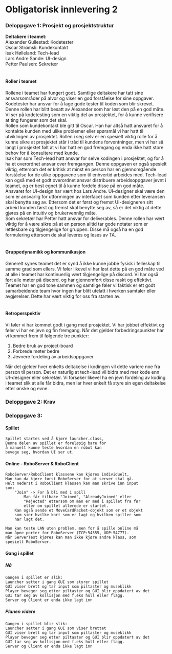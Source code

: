 # Obligatorisk innlevering 2

### Deloppgave 1: Prosjekt og prosjektstruktur

__Deltakere i teamet:__  
Alexander Gullestad: Kodetester  
Oscar Strømsli: Kundekontakt    
Isak Hølleland: Tech-lead   
Lars Andre Sande: UI-design     
Petter Paulsen: Sekretær
<br>
<br>
#### Roller i teamet
Rollene i teamet har fungert godt. Samtlige deltakere har tatt sine ansvarsområder
på alvor og viser en god forståelse for sine oppgaver. <br> Kodetester har ansvar for å lage gode tester til koden som blir skrevet. Denne rollen har blitt besatt av Alexander som har løst den på en god måte. 
Vi ser på kodetesting som en viktig del av 
prosjektet, for å kunne verifisere at ting fungerer som det skal. <br> Rollen som kundekontakt ble gitt til Oscar. Han har altså
hatt ansvaret for å kontakte kunden med ulike problemer eller spørsmål vi har hatt til utviklingen av prosjektet. Rollen i seg selv
er en spesielt viktig rolle for å kunne sikre at prosjektet står i tråd til kundens forventninger, men vi har så langt i prosjektet følt at vi har hatt
en god fremgang og enda ikke hatt store behov for å konsultere med kunde. <br> 
Isak har som Tech-lead hatt ansvar for selve kodingen i prosjektet, og for å ha et overordnet ansvar over fremgangen. Denne oppgaven er også spesielt viktig, ettersom
det er kritisk at minst én person har en gjennomgående forståelse for de ulike oppgavene som til enhvertid arbeides med. Tech-lead kan også med et godt overordnet ansvar
distribuere arbeidsoppgaver jevnt i teamet, og er best egnet til å kunne fordele disse på en god måte. <br>
Ansvaret for UI-design har vært hos Lars Andre. UI-designer skal være den som er ansvarlig for utformingen av interfacet som kunden etter leveransen skal benytte seg av. Ettersom
det er først og fremst UI-designeren sitt arbeid kunden først og fremst skal benytte seg av, så er det viktig at dette gjøres på en intuitiv og brukervennlig måte. <br>
Som sekretær har Petter hatt ansvar for deliverables. Denne rollen har vært viktig for å være sikre på at en person alltid tar gode notater som er lettlesbare og tilgjengelige for gruppen. Disse må også ha en god formulering ettersom de skal leveres og leses av TA.
<br>
<br>
#### Gruppedynamikk og kommunikasjon
Generelt synes teamet det er synd å ikke kunne jobbe fysisk i felleskap til samme grad som ellers. Vi føler likevel vi har løst dette på en god måte ved at alle i teamet har kontinuerlig
vært tilgjengelige på discord. Vi har også ført alle møter på discord, og har gjennomført disse raskt og effektivt. Teamet har en god tone sammen og samtlige føler vi faktisk er ett godt samarbeidende team hvor ingen har blitt utelatt
i hverken samtaler eller avgjørelser. Dette har vært viktig for oss fra starten av.
<br>
<br>
#### Retroperspektiv
Vi føler vi har kommet godt i gang med prosjektet. Vi har jobbet effektivt og føler vi har en jevn og fin fremgang. 
Når det gjelder forbedringspunkter har vi kommet frem til følgende tre punkter:
1. Bedre bruk av project-board
2. Forbrede møter bedre
3. Jevnere fordeling av arbeidsoppgaver <br>

Når det gjelder hver enkelts deltakelse i kodingen vil dette variere noe fra person til person. Det er naturlig at tech-lead vil bidra med mer kode enn UI-designer eller sekretær. Vi forsøker likevel ha en jevn fordeling av koding i teamet
slik at alle får bidra, men lar hver enkelt få styre sin egen deltakelse etter ønske og evne. 

### Deloppgave 2: Krav



### Deloppgave 3: 
#### Spillet
    Spillet startes ved å kjøre launcher.class,
    Denne delen av spillet er foreløpig bare for
    å manuelt kunne teste hvordan en robot kan
    bevege seg, hvordan UI ser ut.

#### Online - RoboServer & RoboClient
    RoboServer/RoboClient klassene kan kjøres individuelt,
    Man kan da kjøre først RoboServer for at server skal gå.
    Helt nederst i RoboClient klassen kan man skrive inn input
    som:
        "Join" -> For å bli med i spill
            Man får tilbake "Joined", "AlreadyJoined" eller 
            "Rejected" ettersom om man er med i spillet fra før
            eller om spillet allerede er startet.
        Kan også sende et MoveCardPacket-objekt som er et objekt 
        som sier hvilke kort som er lagt og hvilken spiller som
        har lagt det.

    Man kan teste LAN uten problem, men for å spille online må
    man åpne porter for RoboServer (TCP:54555, UDP:54777).
    Når ServerTest kjøres kan man ikke kjøre andre klass, som
    spesielt RoboServer.

#### Gang i spillet
##### Nå
    Gangen i spillet er slik:
    Launcher setter i gang GUI som styrer spillet
    GUI viser brett og tar input som piltaster og museklikk
    Player beveger seg etter piltaster og GUI blir oppdatert av det
    GUI tar seg av kollisjon med f.eks hull eller flagg.
    Server og Client er enda ikke lagt inn

##### Planen videre
    Gangen i spillet blir slik:
    Launcher setter i gang GUI som viser brettet
    GUI viser brett og tar input som piltaster og museklikk
    Player beveger seg etter piltaster og GUI blir oppdatert av det
    GUI tar seg av kollisjon med f.eks hull eller flagg.
    Server og Client er enda ikke lagt inn